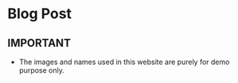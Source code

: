 # Blog Post

## IMPORTANT

- The images and names used in this website are purely for demo purpose only.